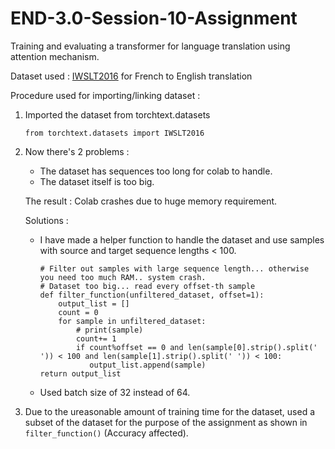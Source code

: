 # END-3.0-Session-10-Assignment
Training and evaluating a transformer for language translation using attention mechanism.

Dataset used : [IWSLT2016](https://pytorch.org/text/stable/datasets.html#iwslt2016) for French to English translation

Procedure used for importing/linking dataset :

1. Imported the dataset from torchtext.datasets<br />
   ```
   from torchtext.datasets import IWSLT2016
   ```

2. Now there's 2 problems :
   - The dataset has sequences too long for colab to handle.
   - The dataset itself is too big.
   
   The result : Colab crashes due to huge memory requirement.
   
   Solutions :
   - I have made a helper function to handle the dataset and use samples with source and target sequence lengths < 100.
     ```
     # Filter out samples with large sequence length... otherwise you need too much RAM.. system crash.
     # Dataset too big... read every offset-th sample
     def filter_function(unfiltered_dataset, offset=1):
         output_list = []
         count = 0
         for sample in unfiltered_dataset:
             # print(sample)
             count+= 1
             if count%offset == 0 and len(sample[0].strip().split(' ')) < 100 and len(sample[1].strip().split(' ')) < 100:
                output_list.append(sample)
     return output_list
     ```
  
   - Used batch size of 32 instead of 64.

3. Due to the ureasonable amount of training time for the dataset, used a subset of the dataset for the purpose of the assignment as shown in `filter_function()` (Accuracy affected).
